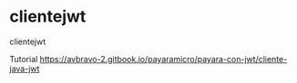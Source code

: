 # clientejwt
clientejwt

Tutorial
https://avbravo-2.gitbook.io/payaramicro/payara-con-jwt/cliente-java-jwt
